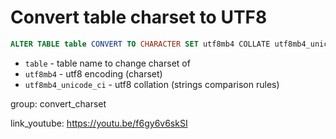 # Convert table charset to UTF8

```sql
ALTER TABLE table CONVERT TO CHARACTER SET utf8mb4 COLLATE utf8mb4_unicode_ci;
```

- `table` - table name to change charset of
- `utf8mb4` - utf8 encoding (charset)
- `utf8mb4_unicode_ci` - utf8 collation (strings comparison rules)

group: convert_charset


link_youtube: https://youtu.be/f6gy6v6skSI
